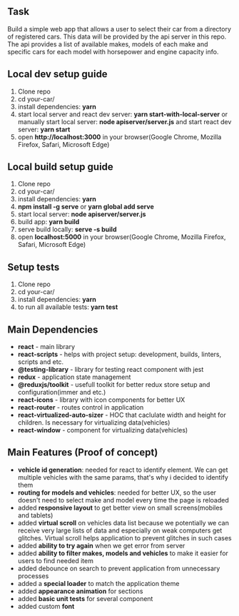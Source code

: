 ## Task

Build a simple web app that allows a user to select their car from a directory of registered cars.
This data will be provided by the api server in this repo.
The api provides a list of available makes, models of each make and specific cars for each model with horsepower and engine capacity info.

## Local dev setup guide

1. Clone repo
2. cd your-car/
3. install dependencies: **yarn**
4. start local server and react dev server: **yarn start-with-local-server**
or manually start local server: **node apiserver/server.js** and start react dev server: **yarn start**
5. open **http://localhost:3000** in your browser(Google Chrome, Mozilla Firefox, Safari, Microsoft Edge)

## Local build setup guide

1. Clone repo
2. cd your-car/
3. install dependencies: **yarn**
4. **npm install -g serve** or **yarn global add serve**
5. start local server: **node apiserver/server.js** 
6. build app: **yarn build**
7. serve build locally: **serve -s build**
8. open **localhost:5000** in your browser(Google Chrome, Mozilla Firefox, Safari, Microsoft Edge)

## Setup tests

1. Clone repo
2. cd your-car/
3. install dependencies: **yarn**
4. to run all available tests: **yarn test**


## Main Dependencies

- **react** - main library
- **react-scripts** - helps with project setup: development, builds, linters, scripts and etc.
- **@testing-library** - library for testing react component with jest
- **redux** - application state management
- **@reduxjs/toolkit** - usefull toolkit for better redux store setup and configuration(immer and etc.)
- **react-icons** - library with icon components for better UX
- **react-router** - routes control in application
- **react-virtualized-auto-sizer** - HOC that caclulate width and height for children. Is necessary for virtualizing data(vehicles)
- **react-window** - component for virtualizing data(vehicles)

## Main Features (Proof of concept)

- **vehicle id generation**: needed for react to identify element. We can get multiple vehicles with the same params, that's why i decided to identify them
- **routing for models and vehicles**: needed for better UX, so the user doesn't need to select make and model every time the page is reloaded
- added **responsive layout** to get better view on small screens(mobiles and tablets)
- added **virtual scroll** on vehicles data list because we potentially we can receive very large lists of data and especially on weak computers get glitches. Virtual scroll helps application to prevent glitches in such cases
- added **ability to try again** when we get error from server
- added **ability to filter makes, models and vehicles** to make it easier for users to find needed item
- added debounce on search to prevent application from unnecessary processes
- added a **special loader** to match the application theme
- added **appearance animation** for sections
- added **basic unit tests** for several component
- added custom **font**
